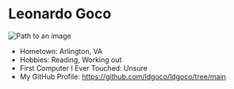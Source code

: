 # Leonardo Goco

![Path to an image](myphoto.jpg)

- Hometown: Arlington, VA
- Hobbies: Reading, Working out
- First Computer I Ever Touched: Unsure
- My GitHub Profile: https://github.com/ldgoco/ldgoco/tree/main
